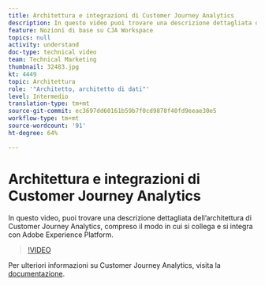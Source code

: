 ```yaml
---
title: Architettura e integrazioni di Customer Journey Analytics
description: In questo video puoi trovare una descrizione dettagliata dell’architettura di Customer Journey Analytics, compreso il modo in cui si collega e si integra con Adobe Experience Platform.
feature: Nozioni di base su CJA Workspace
topics: null
activity: understand
doc-type: technical video
team: Technical Marketing
thumbnail: 32483.jpg
kt: 4449
topic: Architettura
role: '"Architetto, architetto di dati"'
level: Intermedio
translation-type: tm+mt
source-git-commit: ec3697dd60161b59b7f0cd9878f40fd9eeae30e5
workflow-type: tm+mt
source-wordcount: '91'
ht-degree: 64%

---
```



# Architettura e integrazioni di Customer Journey Analytics

In questo video, puoi trovare una descrizione dettagliata dell’architettura di Customer Journey Analytics, compreso il modo in cui si collega e si integra con Adobe Experience Platform.

>[!VIDEO](https://video.tv.adobe.com/v/32483/?quality=12)

Per ulteriori informazioni su Customer Journey Analytics, visita la [documentazione](https://docs.adobe.com/content/help/it-IT/analytics-platform/using/cja-landing.html).
